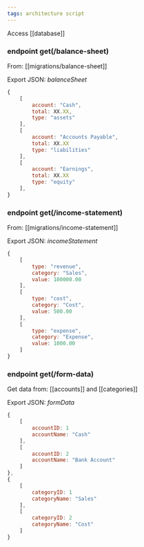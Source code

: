 ```yaml
---
tags: architecture script
---
```


Access [[database]]

### endpoint get(/balance-sheet)

From: [[migrations/balance-sheet]]

Export JSON: *balanceSheet*
```js
{
	[
		account: "Cash",
		total: XX.XX,
		type: "assets"
	],
	[
		account: "Accounts Payable",
		total: XX.XX
		type: "liabilities"
	],
	[
		account: "Earnings",
		total: XX.XX
		type: "equity"
	],
}
```

### endpoint get(/income-statement)

From: [[migrations/income-statement]]

Export JSON: *incomeStatement*

```js
{
	[
		type: "revenue",
		category: "Sales",
		value: 100000.00
	],
	[
		type: "cost",
		category: "Cost",
		value: 500.00
	],
	[
		type: "expense",
		category: "Expense",
		value: 1000.00
	]
}
```

### endpoint get(/form-data)

Get data from: [[accounts]] and [[categories]]

Export JSON: *formData*

```js
{
	[
		accountID: 1
		accountName: "Cash"
	],
	[
		accountID: 2
		accountName: "Bank Account"
	]
},
{
	[
		categoryID: 1
		categoryName: "Sales"
	],
	[
		categoryID: 2
		categoryName: "Cost"
	]
}
```